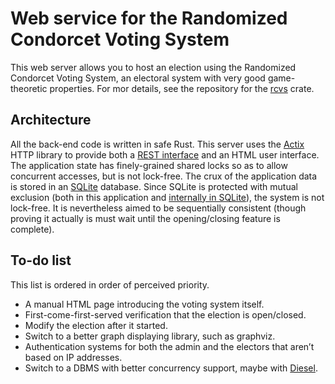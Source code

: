 # Web service for the Randomized Condorcet Voting System
This web server allows you to host an election using the Randomized Condorcet Voting System, an electoral system with very good game-theoretic properties. For mor details, see the repository for the [rcvs](https://github.com/Pierre-Colin/rcvs) crate.

## Architecture
All the back-end code is written in safe Rust. This server uses the [Actix](https://actix.rs/) HTTP library to provide both a [REST interface](https://en.wikipedia.org/wiki/Representational_state_transfer) and an HTML user interface. The application state has finely-grained shared locks so as to allow concurrent accesses, but is not lock-free. The crux of the application data is stored in an [SQLite](https://www.sqlite.org/index.html) database. Since SQLite is protected with mutual exclusion (both in this application and [internally in SQLite](https://www.sqlite.org/faq.html#q6)), the system is not lock-free. It is nevertheless aimed to be sequentially consistent (though proving it actually is must wait until the opening/closing feature is complete).

## To-do list
This list is ordered in order of perceived priority.
* A manual HTML page introducing the voting system itself.
* First-come-first-served verification that the election is open/closed.
* Modify the election after it started.
* Switch to a better graph displaying library, such as graphviz.
* Authentication systems for both the admin and the electors that aren’t based on IP addresses.
* Switch to a DBMS with better concurrency support, maybe with [Diesel](http://diesel.rs/).
